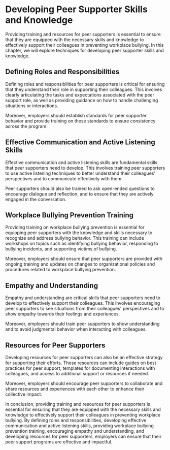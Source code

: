 # Developing Peer Supporter Skills and Knowledge

Providing training and resources for peer supporters is essential to ensure that they are equipped with the necessary skills and knowledge to effectively support their colleagues in preventing workplace bullying. In this chapter, we will explore techniques for developing peer supporter skills and knowledge.

Defining Roles and Responsibilities
-----------------------------------

Defining roles and responsibilities for peer supporters is critical for ensuring that they understand their role in supporting their colleagues. This involves clearly articulating the tasks and expectations associated with the peer support role, as well as providing guidance on how to handle challenging situations or interactions.

Moreover, employers should establish standards for peer supporter behavior and provide training on these standards to ensure consistency across the program.

Effective Communication and Active Listening Skills
---------------------------------------------------

Effective communication and active listening skills are fundamental skills that peer supporters need to develop. This involves training peer supporters to use active listening techniques to better understand their colleagues' perspectives and to communicate effectively with them.

Peer supporters should also be trained to ask open-ended questions to encourage dialogue and reflection, and to ensure that they are actively engaged in the conversation.

Workplace Bullying Prevention Training
--------------------------------------

Providing training on workplace bullying prevention is essential for equipping peer supporters with the knowledge and skills necessary to recognize and address bullying behavior. This training can include workshops on topics such as identifying bullying behavior, responding to bullying incidents, and supporting victims of bullying.

Moreover, employers should ensure that peer supporters are provided with ongoing training and updates on changes to organizational policies and procedures related to workplace bullying prevention.

Empathy and Understanding
-------------------------

Empathy and understanding are critical skills that peer supporters need to develop to effectively support their colleagues. This involves encouraging peer supporters to see situations from their colleagues' perspectives and to show empathy towards their feelings and experiences.

Moreover, employers should train peer supporters to show understanding and to avoid judgmental behavior when interacting with colleagues.

Resources for Peer Supporters
-----------------------------

Developing resources for peer supporters can also be an effective strategy for supporting their efforts. These resources can include guides on best practices for peer support, templates for documenting interactions with colleagues, and access to additional support or resources if needed.

Moreover, employers should encourage peer supporters to collaborate and share resources and experiences with each other to enhance their collective impact.

In conclusion, providing training and resources for peer supporters is essential for ensuring that they are equipped with the necessary skills and knowledge to effectively support their colleagues in preventing workplace bullying. By defining roles and responsibilities, developing effective communication and active listening skills, providing workplace bullying prevention training, encouraging empathy and understanding, and developing resources for peer supporters, employers can ensure that their peer support programs are effective and impactful.
